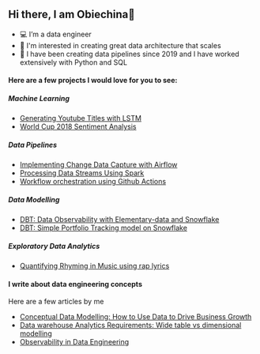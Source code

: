 ## Hi there, I am Obiechina👋

- 💻 I’m a data engineer
- 📐 I'm interested in creating great data architecture that scales
- 🐘 I have been creating data pipelines since 2019 and I have worked extensively with Python and SQL

#### Here are a few projects I would love for you to see:
##### Machine Learning
- [Generating Youtube Titles with LSTM](https://github.com/obie-china/Generating-Youtube-Titles-with-LSTM)
- [World Cup 2018 Sentiment Analysis](https://github.com/obie-china/FIFA-Sentiment-Analysis)

##### Data Pipelines
- [Implementing Change Data Capture with Airflow](https://github.com/obie-china/Airflow-ETL-pipeline)
- [Processing Data Streams Using Spark](https://github.com/obie-china/Spark-Streaming)
- [Workflow orchestration using Github Actions](https://github.com/obie-china/Github-actions-pipeline)

##### Data Modelling
- [DBT: Data Observability with Elementary-data and Snowflake](https://github.com/obie-china/data-observability-dbt)
- [DBT: Simple Portfolio Tracking model on Snowflake](https://github.com/obie-china/portfolio-tracking-dbt)

##### Exploratory Data Analytics
- [Quantifying Rhyming in Music using rap lyrics](https://github.com/obie-china/Check-The-Rhyme)

#### I write about data engineering concepts
Here are a few articles by me
- [Conceptual Data Modelling: How to Use Data to Drive Business Growth](https://medium.com/@iyi_bobby/conceptual-data-modelling-how-to-use-data-to-drive-business-growth-9d245198bf9d)
- [Data warehouse Analytics Requirements: Wide table vs dimensional modelling](https://medium.com/@iyi_bobby/data-warehouse-analytics-requirements-wide-table-vs-dimensional-modelling-a46ae6f61807)
- [Observability in Data Engineering](https://medium.com/@iyi_bobby/observability-in-data-engineering-0db90e4fcfbe)
